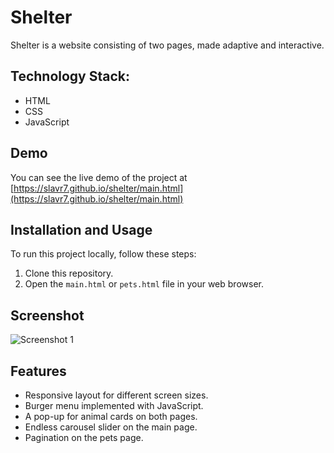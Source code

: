 # Shelter

Shelter is a website consisting of two pages, made adaptive and interactive.

## Technology Stack:

- HTML
- CSS
- JavaScript

## Demo

You can see the live demo of the project at [https://slavr7.github.io/shelter/main.html](https://slavr7.github.io/shelter/main.html)

## Installation and Usage

To run this project locally, follow these steps:

1. Clone this repository.
2. Open the `main.html` or `pets.html` file in your web browser.

## Screenshot

![Screenshot 1](assets/img/screenshot.png)

## Features

- Responsive layout for different screen sizes.
- Burger menu implemented with JavaScript.
- A pop-up for animal cards on both pages.
- Endless carousel slider on the main page.
- Pagination on the pets page.

